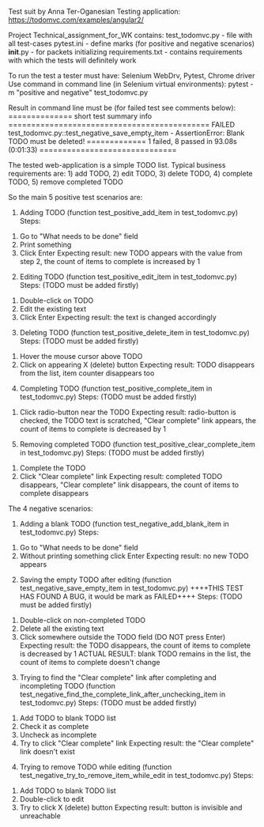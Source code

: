 Test suit by Anna Ter-Oganesian
Testing application: https://todomvc.com/examples/angular2/

Project Technical_assignment_for_WK contains:
test_todomvc.py - file with all test-cases
pytest.ini - define marks (for positive and negative scenarios)
__init__.py - for packets initializing
requirements.txt - contains requirements with which the tests will definitely  work

To run the test a tester must have: Selenium WebDrv, Pytest,  Chrome driver
Use command in command line (in Selenium virtual environments):
pytest -m "positive and negative" test_todomvc.py

Result in command line must be (for failed test see comments below):
============== short test summary info ============================================
FAILED test_todomvc.py::test_negative_save_empty_item - AssertionError: Blank TODO must be deleted!
============= 1 failed, 8 passed in 93.08s (0:01:33) ==============================


The tested web-application is a simple TODO list. 
Typical business requirements are: 1) add TODO, 2) edit TODO, 3) delete TODO, 4) complete TODO, 5) remove completed TODO

So the main 5 positive test scenarios are:
1. Adding TODO (function test_positive_add_item in test_todomvc.py)
Steps: 
1) Go to "What needs to be done" field
2) Print something
3) Click Enter
Expecting result: new TODO appears with the value from step 2, the count of items to complete is increased by 1

2. Editing TODO (function test_positive_edit_item in test_todomvc.py)
Steps:
(TODO must be added firstly) 
1) Double-click on TODO
2) Edit the existing text
3) Click Enter
Expecting result: the text is changed accordingly

3. Deleting TODO (function test_positive_delete_item in test_todomvc.py)
Steps: 
(TODO must be added firstly) 
1) Hover the mouse cursor above TODO
2) Click on appearing X (delete) button
Expecting result: TODO disappears from the list, item counter disappears too

4. Completing TODO (function test_positive_complete_item in test_todomvc.py)
Steps: 
(TODO must be added firstly) 
1) Click radio-button near the TODO
Expecting result: radio-button is checked, the TODO text is scratched, "Clear complete" link appears, the count of items to complete is decreased by 1

5. Removing completed TODO (function test_positive_clear_complete_item in test_todomvc.py)
Steps: 
(TODO must be added firstly)
1) Complete the TODO
2) Click "Clear complete" link
Expecting result: completed TODO disappears, "Clear complete" link disappears, the count of items to complete disappears


The 4 negative scenarios:
1. Adding a blank TODO (function test_negative_add_blank_item in test_todomvc.py)
Steps: 
1) Go to "What needs to be done" field
2) Without printing something click Enter
Expecting result: no new TODO appears

2. Saving the empty TODO after editing (function test_negative_save_empty_item in test_todomvc.py)
++++THIS TEST HAS FOUND A BUG, it would be mark as FAILED++++
Steps: 
(TODO must be added firstly)
1) Double-click on non-completed TODO
2) Delete all the existing text
3) Click somewhere outside the TODO field (DO NOT press Enter)
Expecting result: the TODO disappears, the count of items to complete is decreased by 1
ACTUAL RESULT: blank TODO remains in the list, the count of items to complete doesn't change

3. Trying to find the "Clear complete" link after completing and incompleting TODO (function test_negative_find_the_complete_link_after_unchecking_item in test_todomvc.py)
Steps:
(TODO must be added firstly) 
1) Add TODO to blank TODO list
2) Check it as complete
3) Uncheck as incomplete
4) Try to click "Clear complete" link
Expecting result: the "Clear complete" link doesn't exist

4. Trying to remove TODO while editing (function test_negative_try_to_remove_item_while_edit in test_todomvc.py)
Steps: 
1) Add TODO to blank TODO list
2) Double-click to edit
3) Try to click X (delete) button
Expecting result: button is invisible and unreachable
